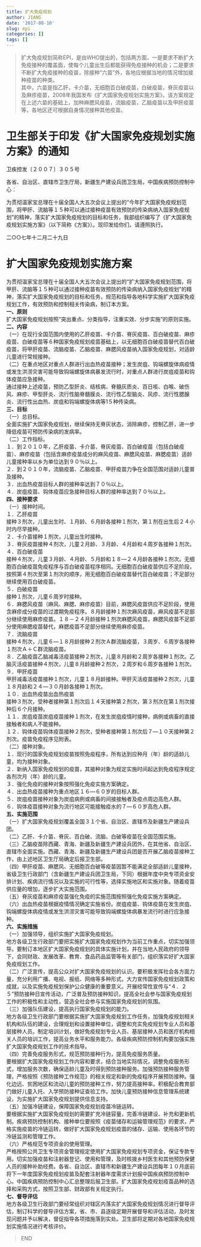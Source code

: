 ```yaml
---
title: 扩大免疫规划
author: JIANG
date: '2017-08-10'
slug: epi
categories: []
tags: []
---
```


>扩大免疫规划简称EPI，是由WHO提出的，包括两方面，一是要求不断扩大免疫接种的覆盖面，使每个儿童出生后都能获得免疫接种的机会；二是要求不断扩大免疫接种的疫苗，除接种“六苗”外，各地应根据当地的情况增加接种疫苗的种类。  
其中，六苗是指乙肝，卡介苗，无细胞百白破疫苗，白破疫苗，脊灰疫苗以及麻疹疫苗，2008年我国发布《扩大国家免疫规划实施方案》。该方案规定在上述六苗的基础上，加种麻腮风疫苗，流脑疫苗，乙脑疫苗以及甲肝疫苗等，各地区还可根据自身情况接种其他疫苗。  


# 卫生部关于印发《扩大国家免疫规划实施方案》的通知

卫疾控发〔２００７〕３０５号

各省、自治区、直辖市卫生厅局，新疆生产建设兵团卫生局，中国疾病预防控制中心：  

为贯彻温家宝总理在十届全国人大五次会议上提出的“今年扩大国家免疫规划范围，将甲肝、流脑等１５种可以通过接种疫苗有效预防的传染病纳入国家免疫规划”的精神，落实扩大国家免疫规划的目标和任务，我部组织编写了《扩大国家免疫规划实施方案》（以下简称《方案》）。现印发给你们，请遵照执行。

二○○七年十二月二十九日

# 扩大国家免疫规划实施方案

为贯彻温家宝总理在十届全国人大五次会议上提出的“扩大国家免疫规划范围，将甲肝、流脑等１５种可以通过接种疫苗有效预防的传染病纳入国家免疫规划”的精神，落实扩大国家免疫规划的目标和任务，规范和指导各地科学实施扩大国家免疫规划工作，有效预防和控制相关传染病，制订本方案。  
**一、原则**  
扩大国家免疫规划按照“突出重点、分类指导，注重实效、分步实施”的原则实施。  
**二、内容**  
（一）在现行全国范围内使用的乙肝疫苗、卡介苗、脊灰疫苗、百白破疫苗、麻疹疫苗、白破疫苗等６种国家免疫规划疫苗基础上，以无细胞百白破疫苗替代百白破疫苗，将甲肝疫苗、流脑疫苗、乙脑疫苗、麻腮风疫苗纳入国家免疫规划，对适龄儿童进行常规接种。  
（二）在重点地区对重点人群进行出血热疫苗接种；发生炭疽、钩端螺旋体病疫情或发生洪涝灾害可能导致钩端螺旋体病暴发流行时，对重点人群进行炭疽疫苗和钩体疫苗应急接种。  
通过接种上述疫苗，预防乙型肝炎、结核病、脊髓灰质炎、百日咳、白喉、破伤风、麻疹、甲型肝炎、流行性脑脊髓膜炎、流行性乙型脑炎、风疹、流行性腮腺炎、流行性出血热、炭疽和钩端螺旋体病等1５种传染病。  
**三、目标**  
（一）总目标。  
全面实施扩大国家免疫规划，继续保持无脊灰状态，消除麻疹，控制乙肝，进一步降低疫苗可预防传染病的发病率。  
（二）工作指标。  
１．到２０１０年，乙肝疫苗、卡介苗、脊灰疫苗、百白破疫苗（包括白破疫苗）、麻疹疫苗（包括含麻疹疫苗成分的麻风疫苗、麻腮风疫苗、麻腮疫苗）适龄儿童接种率以乡为单位达到９０％以上。  
２．到２０１０年，流脑疫苗、乙脑疫苗、甲肝疫苗力争在全国范围对适龄儿童普及接种。  
３．出血热疫苗目标人群的接种率达到７０％以上。  
４．炭疽疫苗、钩体疫苗应急接种目标人群的接种率达到７０％以上。  
**四、接种要求**  
（一）接种时间。  
１．乙肝疫苗  
接种３剂次，儿童出生时、１月龄、６月龄各接种１剂次，第１剂在出生后２４小时内尽早接种。  
２．卡介苗接种１剂次，儿童出生时接种。  
３．脊灰疫苗接种４剂次，儿童２月龄、３月龄、４月龄和４周岁各接种１剂次。  
４．百白破疫苗  
接种４剂次，儿童３月龄、４月龄、５月龄和１８—２４月龄各接种１剂次。无细胞百白破疫苗免疫程序与百白破疫苗程序相同。无细胞百白破疫苗供应不足阶段，按照第４剂次至第１剂次的顺序，用无细胞百白破疫苗替代百白破疫苗；不足部分继续使用百白破疫苗。  
５．白破疫苗  
接种１剂次，儿童６周岁时接种。  
６．麻腮风疫苗（麻风、麻腮、麻疹疫苗）目前，麻腮风疫苗供应不足阶段，使用含麻疹成分疫苗的过渡期免疫程序。８月龄接种１剂次麻风疫苗，麻风疫苗不足部分继续使用麻疹疫苗。１８－２４月龄接种１剂次麻腮风疫苗，麻腮风疫苗不足部分使用麻腮疫苗替代，麻腮疫苗不足部分继续使用麻疹疫苗。  
７．流脑疫苗  
接种４剂次，儿童６—１８月龄接种２剂次Ａ群流脑疫苗，３周岁、６周岁各接种１剂次Ａ＋Ｃ群流脑疫苗。  
８．乙脑疫苗乙脑减毒活疫苗接种２剂次，儿童８月龄和２周岁各接种１剂次。乙脑灭活疫苗接种４剂次，儿童８月龄接种２剂次，２周岁和６周岁各接种１剂次。  
９．甲肝疫苗  
甲肝减毒活疫苗接种１剂次，儿童１８月龄接种。甲肝灭活疫苗接种２剂次，儿童１８月龄和２４—３０月龄各接种１剂次。  
１０．出血热疫苗出血热疫苗  
接种３剂次，受种者接种第１剂次后１４天接种第２剂次，第３剂次在第１剂次接种后６个月接种。  
１１．炭疽疫苗炭疽疫苗接种１剂次，在发生炭疽疫情时接种，病例或病畜的直接接触者和病人不能接种。  
１２．钩体疫苗钩体疫苗接种２剂次，受种者接种第１剂次后７—１０天接种第２剂次。疫苗免疫程序见附表。  
（二）接种对象。  
１．现行的国家免疫规划疫苗按照免疫程序，所有达到应种月（年）龄的适龄儿童，均为接种对象。  
２．新纳入国家免疫规划的疫苗，其接种对象为规定实施时间起达到免疫程序规定各剂次月（年）龄的儿童。  
３．强化免疫的接种对象按照强化免疫实施方案确定。  
４．出血热疫苗接种为重点地区１６—６０岁的目标人群。  
５．炭疽疫苗接种对象为炭疽病例或病畜的间接接触者及疫点周边高危人群。  
６．钩体疫苗接种对象为流行地区可能接触疫水的７—６０岁高危人群。  
**五、实施范围**  
（一）扩大国家免疫规划覆盖全国３１个省、自治区、直辖市及新疆生产建设兵团。  
（二）乙肝、卡介苗、脊灰、百白破、流脑、白破等疫苗在全国范围实施。  
（三）乙脑疫苗除西藏、青海、新疆及新疆生产建设兵团外，在其他省、自治区、直辖市全面实施。西藏、青海、新疆及新疆生产建设兵团是否开展乙脑疫苗接种工作，由上述地区卫生厅局确定后报卫生部。  
（四）甲肝疫苗、麻腮风、无细胞百白破等疫苗因暂不能满足全部适龄儿童接种，省级卫生行政部门（含新疆生产建设兵团卫生局，下同）根据年度中央专项资金安排计划、疾病流行情况以及实施的可行性等，选择实施地区和实施对象。随着疫苗供应量的增加，逐步扩大实施范围。  
（五）脊灰疫苗和麻疹疫苗强化免疫的实施范围按照强化免疫实施方案确定。  
（六）出血热疫苗根据疫情情况确定实施省份。炭疽疫苗、钩体疫苗在发生炭疽、钩端螺旋体病疫情或发生洪涝灾害可能导致钩端螺旋体病暴发流行时进行应急接种。  
**六、实施措施**  
（一）加强领导，组织实施扩大国家免疫规划。  
地方各级卫生行政部门要把实施扩大国家免疫规划作为当前工作重点，切实加强领导。要制订本地区扩大国家免疫规划的具体实施计划，并在当地人民政府的领导下，会同财政、发展改革、教育、食品药品监管等有关部门，组织落实好扩大国家免疫规划工作。  
（二）广泛宣传，提高公众对扩大国家免疫规划的认识。要积极发挥社会各方面力量，充分利用广播、电视、报纸、网络等多种形式，大力宣传国家免疫规划政策和成就，以及实施免疫规划保护公众健康的重要意义。开展经常性宣传与“４．２５”预防接种日宣传活动，广泛普及预防接种知识，提高全社会参与国家免疫规划工作的积极性和主动性，营造全社会参与实施国家免疫规划的氛围。  
（三）加强队伍建设，提高执行国家免疫规划的能力。  
地方各级卫生行政部门要根据实施扩大国家免疫规划工作任务，加强免疫规划相关机构和队伍的建设，合理规划和设置接种单位，调整和充实免疫规划专业人员和基层接种人员。制定培训计划，做好免疫规划专业人员、基层接种人员和医疗机构相关人员的培训工作，提高业务水平和服务能力。各级疾病预防控制机构要加强实施扩大国家免疫规划工作的技术指导。  
（四）完善免疫服务形式，规范预防接种行为，提高免疫服务质量。  
要根据扩大国家免疫规划工作内容和要求，结合当地实际情况，调整免疫服务形式，增加服务次数，确保适龄儿童及时得到预防接种服务。加强预防接种服务管理，严格按照《预防接种工作规范》的相关规定和新的免疫程序开展预防接种。强化边远、贫困地区和流动儿童的预防接种工作，努力提高接种率。积极配合教育部门做好儿童入托、入学预防接种证查验工作。加快儿童预防接种信息管理系统建设，为实施扩大国家免疫规划提供信息支持。  
（五）加强冷链建设，保障国家免疫规划疫苗冷链运转。  
要根据实施扩大国家免疫规划的需要扩充冷链容量，完善冷链建设、补充和更新机制。疾病预防控制机构、接种单位要按照《疫苗储存和运输管理规范》的要求，严格实施疫苗的冷链运转，做好扩大国家免疫规划疫苗的储存、运输、使用各环节的冷链监测和管理工作。  
（六）严格规范专项资金的使用管理。  
严格按照公共卫生专项资金管理规定使用扩大国家免疫规划专项资金，保证专款专用。切实加强疫苗和注射器登记、使用和管理，及时核拨乡村医生和其他预防保健人员的接种补助经费。各省、自治区、直辖市和新疆生产建设兵团每年１０月底前将下一年度国家免疫规划疫苗及配套注射器年度需求计划报中国疾病预防控制中心。中国疾病预防控制中心汇总整理后报卫生部。扩大国家免疫规划疫苗品种的选择和采购方式，按照卫生部、财政部有关规定执行。  
**七、督导评估**  
地方各级卫生行政部门要经常组织对辖区内落实扩大国家免疫规划情况进行督导评估，制订科学的督导评估方案，省、市、县逐级定期开展督导和评估活动，及时发现问题并予以解决，督促指导各项措施落到实处。卫生部将定期对各地国家免疫规划实施情况进行考核评价。  

>END
